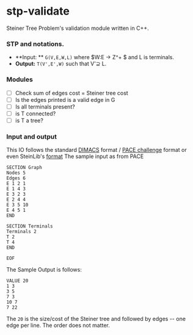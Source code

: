 # stp-validate
Steiner Tree Problem's validation module written in C++.

### STP and notations.
- **Input: ** `G(V,E,W,L)` where $W:E → Z^+ $ and L is terminals.
- **Output:** `T(V',E',W)` such that V'⊇ L.

### Modules

- [ ] Check sum of edges cost = Steiner tree cost
- [ ] Is the edges printed is a valid edge in G
- [ ] Is all terminals present?
- [ ] is T connected?
- [ ] is T a tree?

### Input and output
This IO follows the standard [DIMACS](http://dimacs11.zib.de/downloads.html#stpg) format / [PACE challenge](https://pacechallenge.org/2018/steiner-tree/#appendix-a-graph-format) format 
or even SteinLib's [format](http://steinlib.zib.de/format.php)
The sample input as from PACE

```
SECTION Graph
Nodes 5
Edges 6
E 1 2 1
E 1 4 3
E 3 2 3
E 2 4 4
E 3 5 10
E 4 5 1
END

SECTION Terminals
Terminals 2
T 2
T 4
END

EOF
```

The Sample Output is follows:
```
VALUE 20
1 3
3 5
7 3
10 7
7 22
```

The `20` is the size/cost of the Steiner tree and followed by edges -- one edge per line. The order does not matter.


